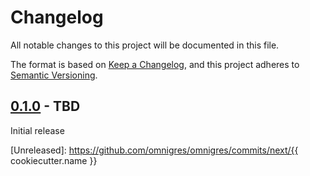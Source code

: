 # Changelog

All notable changes to this project will be documented in this file.

The format is based on [Keep a Changelog](https://keepachangelog.com/en/1.0.0/), and this project adheres
to [Semantic Versioning](https://semver.org/spec/v2.0.0.html).

## [0.1.0] - TBD

Initial release

[Unreleased]: https://github.com/omnigres/omnigres/commits/next/{{ cookiecutter.name }}

[0.1.0]: [https://github.com/omnigres/omnigres/pull/XXX]
